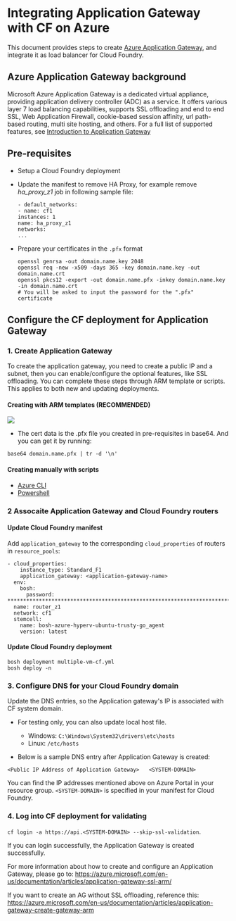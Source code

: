 # Integrating Application Gateway with CF on Azure

This document provides steps to create [Azure Application Gateway](https://azure.microsoft.com/services/application-gateway/), and integrate it as load balancer for Cloud Foundry. 

## Azure Application Gateway background

Microsoft Azure Application Gateway is a dedicated virtual appliance, providing application delivery controller (ADC) as a service. It offers various layer 7 load balancing capabilities, supports SSL offloading and end to end SSL, Web Application Firewall, cookie-based session affinity, url path-based routing, multi site hosting, and others. For a full list of supported features, see [Introduction to Application Gateway](https://docs.microsoft.com/azure/application-gateway/application-gateway-introduction)


## Pre-requisites

* Setup a Cloud Foundry deployment

* Update the manifest to remove HA Proxy, for example remove *ha_proxy_z1* job in following sample file:

  ```
  - default_networks:
  - name: cf1
  instances: 1
  name: ha_proxy_z1
  networks:
  ...
  ```

* Prepare your certificates in the `.pfx` format

  ```
  openssl genrsa -out domain.name.key 2048
  openssl req -new -x509 -days 365 -key domain.name.key -out domain.name.crt
  openssl pkcs12 -export -out domain.name.pfx -inkey domain.name.key -in domain.name.crt
  # You will be asked to input the password for the ".pfx" certificate
  ```

## Configure the CF deployment for Application Gateway

### 1. Create Application Gateway 
To create the application gateway, you need to create a public IP and a subnet, then you can enable/configure the optional features, like SSL offloading. You can complete these steps through ARM template or scripts. This applies to both new and updating deployments.

#### Creating with ARM templates (**RECOMMENDED**)

<a href="https://portal.azure.com/#create/Microsoft.Template/uri/https%3A%2F%2Fraw.githubusercontent.com%2Fcloudfoundry-incubator%2Fbosh-azure-cpi-release%2Fmaster%2Fdocs%2Fadvanced%2Fapplication-gateway%2Ftemplates%2Fazuredeploy.json" target="_blank">
    <img src="http://azuredeploy.net/deploybutton.png"/>
</a>

  * The cert data is the .pfx file you created in pre-requisites in base64. And you can get it by running:
  
  ```
  base64 domain.name.pfx | tr -d '\n'
  ```

#### Creating manually with scripts

* [Azure CLI](./cli/create-ag.sh)
* [Powershell](./powershell/)

### 2 Assocaite Application Gateway and Cloud Foundry routers

#### Update Cloud Foundry manifest

  Add `application_gateway` to the corresponding `cloud_properties` of routers in `resource_pools`:

  ```
  - cloud_properties:
      instance_type: Standard_F1
      application_gateway: <application-gateway-name>
    env:
      bosh:
        password: *********************************************************************************************************
    name: router_z1
    network: cf1
    stemcell:
      name: bosh-azure-hyperv-ubuntu-trusty-go_agent
      version: latest
  ```

#### Update Cloud Foundry deployment

  ```
  bosh deployment multiple-vm-cf.yml
  bosh deploy -n
  ```
    
### 3. Configure DNS for your Cloud Foundry domain

  Update the DNS entries, so the Application gateway's IP is associated with CF system domain.
  * For testing only, you can also update local host file.
    * Windows: `C:\Windows\System32\drivers\etc\hosts`
    * Linux: `/etc/hosts`

  * Below is a sample DNS entry after Application Gateway is created:

  ```
  <Public IP Address of Application Gateway>   <SYSTEM-DOMAIN>
  ```

  You can find the IP addresses mentioned above on Azure Portal in your resource group. `<SYSTEM-DOMAIN>` is specified in your manifest for Cloud Foundry.

### 4. Log into CF deployment for validating
  
  `cf login -a https://api.<SYSTEM-DOMAIN> --skip-ssl-validation`.

  If you can login successfully, the Application Gateway is created successfully.

  For more information about how to create and configure an Application Gateway, please go to:
  https://azure.microsoft.com/en-us/documentation/articles/application-gateway-ssl-arm/

  If you want to create an AG without SSL offloading, reference this:
  https://azure.microsoft.com/en-us/documentation/articles/application-gateway-create-gateway-arm
